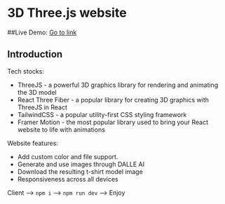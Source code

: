 # 3D Three.js website
##Live Demo: <a href="https://tshirt.iran.liara.run">Go to link</a>
## Introduction

Tech stocks:
- ThreeJS - a powerful 3D graphics library for rendering and animating the 3D model
- React Three Fiber - a popular library for creating 3D graphics with ThreeJS in React
- TailwindCSS - a popular utility-first CSS styling framework
- Framer Motion - the most popular library used to bring your React website to life with animations

Website features:
- Add custom color and file support.
- Generate and use images through DALLE AI
- Download the resulting t-shirt model image
- Responsiveness across all devices

Client --> <code>npm i</code> --> <code>npm run dev</code> --> Enjoy


